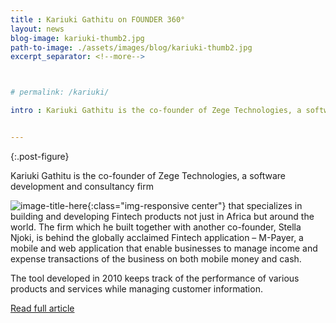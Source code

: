 ```yaml
---
title : Kariuki Gathitu on FOUNDER 360°
layout: news
blog-image: kariuki-thumb2.jpg
path-to-image: ./assets/images/blog/kariuki-thumb2.jpg
excerpt_separator: <!--more-->



# permalink: /kariuki/

intro : Kariuki Gathitu is the co-founder of Zege Technologies, a software development and consultancy firm that specializes in building and developing Fintech products not just in Africa but around the world.The firm which he built together with another co-founder, Stella Njoki, is behind the globally acclaimed Fintech application – M-Payer, a mobile and web application that enable businesses to manage income and expense transactions of the business on both mobile money and cash.


---
```


{:.post-figure}

Kariuki Gathitu is the co-founder of Zege Technologies, a software development and consultancy firm 
<!--more-->
![image-title-here](/assets/images/blog/{{page.blog-image}}){:class="img-responsive center"}
that specializes in building and developing Fintech products not just in Africa but around the world.
The firm which he built together with another co-founder, Stella Njoki, is behind the globally acclaimed Fintech application – M-Payer, a mobile and web application that enable businesses to manage income and expense transactions of the business on both mobile money and cash.

The tool developed in 2010 keeps track of the performance of various products and services while managing customer information.

[Read full article](https://founder360mag.com/this-entrepreneur-left-his-bank-job-and-built-one-of-the-most-successful-fintech-products-in-africa/)


